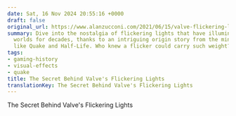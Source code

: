 ```yaml
---
date: Sat, 16 Nov 2024 20:55:16 +0000
draft: false
original_url: https://www.alanzucconi.com/2021/06/15/valve-flickering-lights/
summary: Dive into the nostalgia of flickering lights that have illuminated gaming
  worlds for decades, thanks to an intriguing origin story from the minds behind classics
  like Quake and Half-Life. Who knew a flicker could carry such weight?
tags:
- gaming-history
- visual-effects
- quake
title: The Secret Behind Valve's Flickering Lights
translationKey: The Secret Behind Valve's Flickering Lights
---
```


The Secret Behind Valve's Flickering Lights